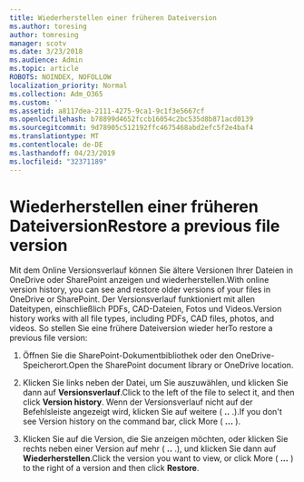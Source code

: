 ```yaml
---
title: Wiederherstellen einer früheren Dateiversion
ms.author: toresing
author: tomresing
manager: scotv
ms.date: 3/23/2018
ms.audience: Admin
ms.topic: article
ROBOTS: NOINDEX, NOFOLLOW
localization_priority: Normal
ms.collection: Adm_O365
ms.custom: ''
ms.assetid: a8117dea-2111-4275-9ca1-9c1f3e5667cf
ms.openlocfilehash: b78899d4652fccb16054c2bc535d8b871acd0139
ms.sourcegitcommit: 9d78905c512192ffc4675468abd2efc5f2e4baf4
ms.translationtype: MT
ms.contentlocale: de-DE
ms.lasthandoff: 04/23/2019
ms.locfileid: "32371189"
---
```

# <a name="restore-a-previous-file-version"></a><span data-ttu-id="44984-102">Wiederherstellen einer früheren Dateiversion</span><span class="sxs-lookup"><span data-stu-id="44984-102">Restore a previous file version</span></span>

<span data-ttu-id="44984-103">Mit dem Online Versionsverlauf können Sie ältere Versionen Ihrer Dateien in OneDrive oder SharePoint anzeigen und wiederherstellen.</span><span class="sxs-lookup"><span data-stu-id="44984-103">With online version history, you can see and restore older versions of your files in OneDrive or SharePoint.</span></span> <span data-ttu-id="44984-104">Der Versionsverlauf funktioniert mit allen Dateitypen, einschließlich PDFs, CAD-Dateien, Fotos und Videos.</span><span class="sxs-lookup"><span data-stu-id="44984-104">Version history works with all file types, including PDFs, CAD files, photos, and videos.</span></span> <span data-ttu-id="44984-105">So stellen Sie eine frühere Dateiversion wieder her</span><span class="sxs-lookup"><span data-stu-id="44984-105">To restore a previous file version:</span></span>
  
1. <span data-ttu-id="44984-106">Öffnen Sie die SharePoint-Dokumentbibliothek oder den OneDrive-Speicherort.</span><span class="sxs-lookup"><span data-stu-id="44984-106">Open the SharePoint document library or OneDrive location.</span></span>
    
2. <span data-ttu-id="44984-107">Klicken Sie links neben der Datei, um Sie auszuwählen, und klicken Sie dann auf **Versionsverlauf**.</span><span class="sxs-lookup"><span data-stu-id="44984-107">Click to the left of the file to select it, and then click **Version history**.</span></span> <span data-ttu-id="44984-108">Wenn der Versionsverlauf nicht auf der Befehlsleiste angezeigt wird, klicken Sie auf weitere ( **..** .).</span><span class="sxs-lookup"><span data-stu-id="44984-108">If you don't see Version history on the command bar, click More ( **...** ).</span></span> 
    
3. <span data-ttu-id="44984-109">Klicken Sie auf die Version, die Sie anzeigen möchten, oder klicken Sie rechts neben einer Version auf mehr ( **..** .), und klicken Sie dann auf **Wiederherstellen**.</span><span class="sxs-lookup"><span data-stu-id="44984-109">Click the version you want to view, or click More ( **...** ) to the right of a version and then click **Restore**.</span></span>
    

